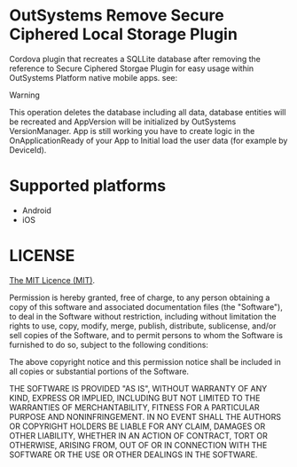 # OutSystems Remove Secure Ciphered Local Storage Plugin

Cordova plugin that recreates a SQLLite database after removing the reference to Secure Ciphered Storgae Plugin for easy usage within OutSystems Platform native mobile apps.
see: 

>[!WARNING]
>This operation deletes the database including all data, database entities will be recreated and AppVersion will be initialized by OutSystems VersionManager. App is still working you have to create logic in the OnApplicationReady of your App to Initial load the user data (for example by DeviceId).

# Supported platforms

- Android
- iOS

# LICENSE
[The MIT Licence (MIT)](https://opensource.org/license/mit/).

Permission is hereby granted, free of charge, to any person obtaining a copy of this software and associated documentation files (the "Software"), to deal in the Software without restriction, including without limitation the rights to use, copy, modify, merge, publish, distribute, sublicense, and/or sell copies of the Software, and to permit persons to whom the Software is furnished to do so, subject to the following conditions:

The above copyright notice and this permission notice shall be included in all copies or substantial portions of the Software.

THE SOFTWARE IS PROVIDED "AS IS", WITHOUT WARRANTY OF ANY KIND, EXPRESS OR IMPLIED, INCLUDING BUT NOT LIMITED TO THE WARRANTIES OF MERCHANTABILITY, FITNESS FOR A PARTICULAR PURPOSE AND NONINFRINGEMENT. IN NO EVENT SHALL THE AUTHORS OR COPYRIGHT HOLDERS BE LIABLE FOR ANY CLAIM, DAMAGES OR OTHER LIABILITY, WHETHER IN AN ACTION OF CONTRACT, TORT OR OTHERWISE, ARISING FROM, OUT OF OR IN CONNECTION WITH THE SOFTWARE OR THE USE OR OTHER DEALINGS IN THE SOFTWARE.
